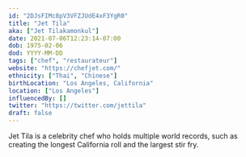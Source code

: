 ```yaml
---
id: "2DJsFIMc8pV3VFZJUdE4xF3YgR0"
title: "Jet Tila"
aka: ["Jet Tilakamonkul"]
date: 2021-07-06T12:23:14-07:00
dob: 1975-02-06
dod: YYYY-MM-DD
tags: ["chef", "restaurateur"]
website: "https://chefjet.com/"
ethnicity: ["Thai", "Chinese"]
birthLocation: "Los Angeles, California"
location: ["Los Angeles"]
influencedBy: []
twitter: "https://twitter.com/jettila"
draft: false
---
```


Jet Tila is a celebrity chef who holds multiple world records, such as creating
the longest California roll and the largest stir fry.
